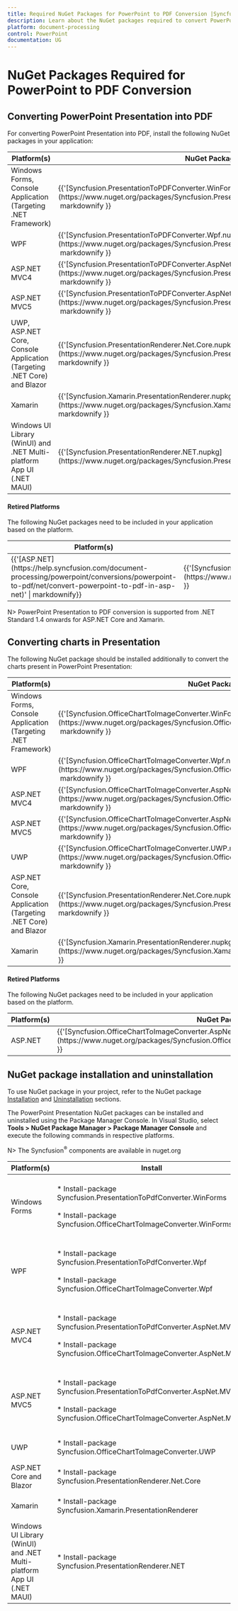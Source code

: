 ```yaml
---
title: Required NuGet Packages for PowerPoint to PDF Conversion |Syncfusion<sup>®</sup>
description: Learn about the NuGet packages required to convert PowerPoint to PDF using the .NET PowerPoint (Presentation) library.
platform: document-processing
control: PowerPoint
documentation: UG
---
```

# NuGet Packages Required for PowerPoint to PDF Conversion

## Converting PowerPoint Presentation into PDF

For converting PowerPoint Presentation into PDF, install the following NuGet packages in your application:

<table>
<tr>
<thead>
<th><b>Platform(s)</b></th>
<th><b>NuGet Package</b></th>
</thead>
</tr>
<tr>
<td>
Windows Forms, Console Application (Targeting .NET Framework)
</td>
<td>
{{'[Syncfusion.PresentationToPDFConverter.WinForms.nupkg](https://www.nuget.org/packages/Syncfusion.PresentationToPdfConverter.WinForms/)'| markdownify }}
</td>
</tr>
<tr>
<td>
WPF
</td>
<td>
{{'[Syncfusion.PresentationToPDFConverter.Wpf.nupkg](https://www.nuget.org/packages/Syncfusion.PresentationToPdfConverter.Wpf/)'| markdownify }}
</td>
</tr>
<tr>
<td>
ASP.NET MVC4
</td>
<td>
{{'[Syncfusion.PresentationToPDFConverter.AspNet.Mvc4.nupkg](https://www.nuget.org/packages/Syncfusion.PresentationToPdfConverter.AspNet.Mvc4/)'| markdownify }}
</td>
</tr>
<tr>
<td>
ASP.NET MVC5
</td>
<td>
{{'[Syncfusion.PresentationToPDFConverter.AspNet.Mvc5.nupkg](https://www.nuget.org/packages/Syncfusion.PresentationToPdfConverter.AspNet.Mvc5/)'| markdownify }}
</td>
</tr>
<tr>
<td>
UWP, ASP.NET Core, Console Application (Targeting .NET Core) and Blazor
</td>
<td>
{{'[Syncfusion.PresentationRenderer.Net.Core.nupkg](https://www.nuget.org/packages/Syncfusion.PresentationRenderer.Net.Core/)'| markdownify }}
</td>
</tr>
<tr>
<td>
Xamarin
</td>
<td>
{{'[Syncfusion.Xamarin.PresentationRenderer.nupkg](https://www.nuget.org/packages/Syncfusion.Xamarin.PresentationRenderer/)'| markdownify }}
</td>
</tr>
<tr>
<td>
Windows UI Library (WinUI) and .NET Multi-platform App UI (.NET MAUI)
</td>
<td>
{{'[Syncfusion.PresentationRenderer.NET.nupkg](https://www.nuget.org/packages/Syncfusion.PresentationRenderer.NET/)'| markdownify }}<br/></td>
</tr>
</table>

#### Retired Platforms

The following NuGet packages need to be included in your application based on the platform.

<table>
<tr>
<thead>
<th><b>Platform(s)</b></th>
<th><b>NuGet Package</b></th>
</thead>
</tr>
<tr>
<td>
{{'[ASP.NET](https://help.syncfusion.com/document-processing/powerpoint/conversions/powerpoint-to-pdf/net/convert-powerpoint-to-pdf-in-asp-net)' | markdownify}}<br/></td>
<td>
{{'[Syncfusion.PresentationToPDFConverter.AspNet.nupkg](https://www.nuget.org/packages/Syncfusion.PresentationToPdfConverter.AspNet)'|markdownify }}
</td>
</tr>
</table>

N> PowerPoint Presentation to PDF conversion is supported from .NET Standard 1.4 onwards for ASP.NET Core and Xamarin.

## Converting charts in Presentation

The following NuGet package should be installed additionally to convert the charts present in PowerPoint Presentation:

<table>
<tr>
<thead>
<th><b>Platform(s)</b></th>
<th><b>NuGet Package</b></th>
</thead>
</tr>
<tr>
<td>
Windows Forms, Console Application (Targeting .NET Framework)
</td>
<td>
{{'[Syncfusion.OfficeChartToImageConverter.WinForms.nupkg](https://www.nuget.org/packages/Syncfusion.OfficeChartToImageConverter.WinForms/)'| markdownify }}
</td>
</tr>
<tr>
<td>
WPF
</td>
<td>
{{'[Syncfusion.OfficeChartToImageConverter.Wpf.nupkg](https://www.nuget.org/packages/Syncfusion.OfficeChartToImageConverter.Wpf/)'| markdownify }}
</td>
</tr>
<tr>
<td>
ASP.NET MVC4
</td>
<td>
{{'[Syncfusion.OfficeChartToImageConverter.AspNet.Mvc4.nupkg](https://www.nuget.org/packages/Syncfusion.OfficeChartToImageConverter.AspNet.Mvc4/)'| markdownify }}
</td>
</tr>
<tr>
<td>
ASP.NET MVC5
</td>
<td>
{{'[Syncfusion.OfficeChartToImageConverter.AspNet.Mvc5.nupkg](https://www.nuget.org/packages/Syncfusion.OfficeChartToImageConverter.AspNet.Mvc5/)'| markdownify }}
</td>
</tr>
<tr>
<td>
UWP
</td>
<td>
{{'[Syncfusion.OfficeChartToImageConverter.UWP.nupkg](https://www.nuget.org/packages/Syncfusion.OfficeChartToImageConverter.UWP/)'| markdownify }}
</td>
</tr>
<tr>
<td>
ASP.NET Core, Console Application (Targeting .NET Core) and Blazor
</td>
<td>
{{'[Syncfusion.PresentationRenderer.Net.Core.nupkg](https://www.nuget.org/packages/Syncfusion.PresentationRenderer.Net.Core/)'| markdownify }}
</td>
</tr>
<tr>
<td>
Xamarin
</td>
<td>
{{'[Syncfusion.Xamarin.PresentationRenderer.nupkg](https://www.nuget.org/packages/Syncfusion.Xamarin.PresentationRenderer/)'| markdownify }}<br/>
</td>
</tr>
</table>

#### Retired Platforms

The following NuGet packages need to be included in your application based on the platform.

<table>
<tr>
<thead>
<th><b>Platform(s)</b></th>
<th><b>NuGet Package</b></th>
</thead>
</tr>
<tr>
<td>
ASP.NET<br/></td>
<td>
{{'[Syncfusion.OfficeChartToImageConverter.AspNet.nupkg](https://www.nuget.org/packages/Syncfusion.OfficeChartToImageConverter.AspNet)'|markdownify }}
</td>
</tr>
</table>

## NuGet package installation and uninstallation

To use NuGet package in your project, refer to the NuGet package [Installation](https://help.syncfusion.com/extension/syncfusion-nuget-packages/nuget-packages) and [Uninstallation](https://help.syncfusion.com/extension/syncfusion-nuget-packages/nuget-uninstallation-process) sections.

The PowerPoint Presentation NuGet packages can be installed and uninstalled using the Package Manager Console. In Visual Studio, select **Tools > NuGet Package Manager > Package Manager Console** and execute the following commands in respective platforms.

N> The Syncfusion<sup>®</sup> components are available in nuget.org

<table>
<tr>
<thead>
<th><b>Platform(s)</b></th>
<th><b>Install</b></th>
<th><b>Uninstall</b></th>
</thead>
</tr>
<tr>
<td>
Windows Forms
</td>
<td>
* Install-package Syncfusion.PresentationToPdfConverter.WinForms<br/><br/>
* Install-package Syncfusion.OfficeChartToImageConverter.WinForms
</td>
<td>
* Uninstall-package Syncfusion.PresentationToPdfConverter.WinForms -RemoveDependencies <br/><br/>
* Uninstall-package Syncfusion.OfficeChartToImageConverter.WinForms -RemoveDependencies                             
</td>
</tr>
<tr>
<td>
WPF
</td>
<td>
* Install-package Syncfusion.PresentationToPdfConverter.Wpf<br/><br/>
* Install-package Syncfusion.OfficeChartToImageConverter.Wpf
</td>
<td>
* Uninstall-package Syncfusion.PresentationToPdfConverter.Wpf -RemoveDependencies <br/><br/>
* Uninstall-package Syncfusion.OfficeChartToImageConverter.Wpf -RemoveDependencies  
</td>
</tr>
<tr>
<td>
ASP.NET MVC4
</td>
<td>
* Install-package Syncfusion.PresentationToPdfConverter.AspNet.MVC4<br/><br/>
* Install-package Syncfusion.OfficeChartToImageConverter.AspNet.MVC4
</td>
<td>
* Uninstall-package Syncfusion.PresentationToPdfConverter.AspNet.MVC4 -RemoveDependencies <br/><br/>
* Uninstall-package Syncfusion.OfficeChartToImageConverter.AspNet.MVC4 -RemoveDependencies  
</td>
</tr>
<tr>
<td>
ASP.NET MVC5
</td>
<td>
* Install-package Syncfusion.PresentationToPdfConverter.AspNet.MVC5<br/><br/>
* Install-package Syncfusion.OfficeChartToImageConverter.AspNet.MVC5
</td>
<td>
* Uninstall-package Syncfusion.PresentationToPdfConverter.AspNet.MVC5 -RemoveDependencies <br/><br/>
* Uninstall-package Syncfusion.OfficeChartToImageConverter.AspNet.MVC5 -RemoveDependencies  
</td>
</tr>
<tr>
<td>
UWP
</td>
<td>
* Install-package Syncfusion.OfficeChartToImageConverter.UWP
</td>
<td>
* Uninstall-package Syncfusion.OfficeChartToImageConverter.UWP -RemoveDependencies 
</td>
</tr>
<tr>
<td>
ASP.NET Core and Blazor
</td>
<td>
* Install-package Syncfusion.PresentationRenderer.Net.Core
</td>
<td>
* Uninstall-package Syncfusion.PresentationRenderer.Net.Core - RemoveDependencies
</td>
</tr>
<tr>
<td>
Xamarin
</td>
<td>
* Install-package Syncfusion.Xamarin.PresentationRenderer
</td>
<td>
* Uninstall-package Syncfusion.Xamarin.PresentationRenderer - RemoveDependencies
</td>
</tr>
<tr>
<td>
Windows UI Library (WinUI) and .NET Multi-platform App UI (.NET MAUI)
</td>
<td>
* Install-package Syncfusion.PresentationRenderer.NET
</td>
<td>
* Uninstall-package Syncfusion.PresentationRenderer.NET - RemoveDependencies
</td>
</tr>
</table>
